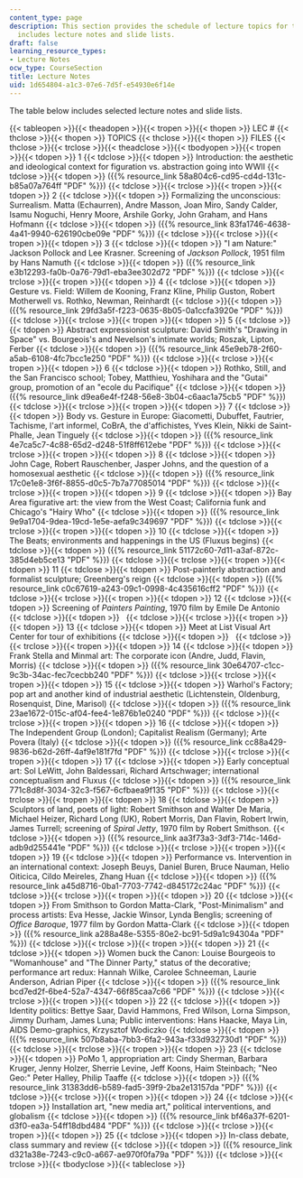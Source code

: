 ```yaml
---
content_type: page
description: This section provides the schedule of lecture topics for the course and
  includes lecture notes and slide lists.
draft: false
learning_resource_types:
- Lecture Notes
ocw_type: CourseSection
title: Lecture Notes
uid: 1d654804-a1c3-07e6-7d5f-e54930e6f14e
---
```

The table below includes selected lecture notes and slide lists.

{{< tableopen >}}{{< theadopen >}}{{< tropen >}}{{< thopen >}}
LEC #
{{< thclose >}}{{< thopen >}}
TOPICS
{{< thclose >}}{{< thopen >}}
FILES
{{< thclose >}}{{< trclose >}}{{< theadclose >}}{{< tbodyopen >}}{{< tropen >}}{{< tdopen >}}
1
{{< tdclose >}}{{< tdopen >}}
Introduction: the aesthetic and ideological context for figuration vs. abstraction going into WWII
{{< tdclose >}}{{< tdopen >}}
({{% resource_link 58a804c6-cd95-cd4d-131c-b85a07a764ff "PDF" %}})
{{< tdclose >}}{{< trclose >}}{{< tropen >}}{{< tdopen >}}
2
{{< tdclose >}}{{< tdopen >}}
Formalizing the unconscious: Surrealism. Matta (Echaurren), Andre Masson, Joan Miro, Sandy Calder, Isamu Noguchi, Henry Moore, Arshile Gorky, John Graham, and Hans Hofmann
{{< tdclose >}}{{< tdopen >}}
({{% resource_link 83fa1746-4638-4a41-9940-626190cbe09e "PDF" %}})
{{< tdclose >}}{{< trclose >}}{{< tropen >}}{{< tdopen >}}
3
{{< tdclose >}}{{< tdopen >}}
"I am Nature:" Jackson Pollock and Lee Krasner. Screening of _Jackson Pollock_, 1951 film by Hans Namuth
{{< tdclose >}}{{< tdopen >}}
({{% resource_link e3b12293-fa0b-0a76-79d1-eba3ee302d72 "PDF" %}})
{{< tdclose >}}{{< trclose >}}{{< tropen >}}{{< tdopen >}}
4
{{< tdclose >}}{{< tdopen >}}
Gesture vs. Field: Willem de Kooning, Franz Kline, Philip Guston, Robert Motherwell vs. Rothko, Newman, Reinhardt
{{< tdclose >}}{{< tdopen >}}
({{% resource_link 29fd3a5f-f223-0635-8b05-0a1ccfa3920e "PDF" %}})
{{< tdclose >}}{{< trclose >}}{{< tropen >}}{{< tdopen >}}
5
{{< tdclose >}}{{< tdopen >}}
Abstract expressionist sculpture: David Smith's "Drawing in Space" vs. Bourgeois's and Nevelson's intimate worlds; Roszak, Lipton, Ferber
{{< tdclose >}}{{< tdopen >}}
({{% resource_link 45e9eb78-2f60-a5ab-6108-4fc7bcc1e250 "PDF" %}})
{{< tdclose >}}{{< trclose >}}{{< tropen >}}{{< tdopen >}}
6
{{< tdclose >}}{{< tdopen >}}
Rothko, Still, and the San Francisco school; Tobey, Matthieu, Yoshihara and the "Gutai" group, promotion of an "ecole du Pacifique"
{{< tdclose >}}{{< tdopen >}}
({{% resource_link d9ea6e4f-f248-56e8-3b04-c6aac1a75cb5 "PDF" %}})
{{< tdclose >}}{{< trclose >}}{{< tropen >}}{{< tdopen >}}
7
{{< tdclose >}}{{< tdopen >}}
Body vs. Gesture in Europe: Giacometti, Dubuffet, Fautrier, Tachisme, l'art informel, CoBrA, the d'affichistes, Yves Klein, Nikki de Saint-Phalle, Jean Tinguely
{{< tdclose >}}{{< tdopen >}}
({{% resource_link 4e7ca5c7-4c88-65d2-d248-51f8ff612ebe "PDF" %}})
{{< tdclose >}}{{< trclose >}}{{< tropen >}}{{< tdopen >}}
8
{{< tdclose >}}{{< tdopen >}}
John Cage, Robert Rauschenber, Jasper Johns, and the question of a homosexual aesthetic
{{< tdclose >}}{{< tdopen >}}
({{% resource_link 17c0e1e8-3f6f-8855-d0c5-7b7a77085014 "PDF" %}})
{{< tdclose >}}{{< trclose >}}{{< tropen >}}{{< tdopen >}}
9
{{< tdclose >}}{{< tdopen >}}
Bay Area figurative art: the view from the West Coast; California funk and Chicago's "Hairy Who"
{{< tdclose >}}{{< tdopen >}}
({{% resource_link 9e9a1704-9dea-19cd-1e5e-aefa9c349697 "PDF" %}})
{{< tdclose >}}{{< trclose >}}{{< tropen >}}{{< tdopen >}}
10
{{< tdclose >}}{{< tdopen >}}
The Beats; environments and happenings in the US (Fluxus begins)
{{< tdclose >}}{{< tdopen >}}
({{% resource_link 51172c60-7d11-a3af-872c-385d4eb5ce13 "PDF" %}})
{{< tdclose >}}{{< trclose >}}{{< tropen >}}{{< tdopen >}}
11
{{< tdclose >}}{{< tdopen >}}
Post-painterly abstraction and formalist sculpture; Greenberg's reign
{{< tdclose >}}{{< tdopen >}}
({{% resource_link c0c67619-a243-09c1-0998-4c435616cff2 "PDF" %}})
{{< tdclose >}}{{< trclose >}}{{< tropen >}}{{< tdopen >}}
12
{{< tdclose >}}{{< tdopen >}}
Screening of _Painters Painting_, 1970 film by Emile De Antonio
{{< tdclose >}}{{< tdopen >}}
 
{{< tdclose >}}{{< trclose >}}{{< tropen >}}{{< tdopen >}}
13
{{< tdclose >}}{{< tdopen >}}
Meet at List Visual Art Center for tour of exhibitions
{{< tdclose >}}{{< tdopen >}}
 
{{< tdclose >}}{{< trclose >}}{{< tropen >}}{{< tdopen >}}
14
{{< tdclose >}}{{< tdopen >}}
Frank Stella and Minmal art: The corporate icon (Andre, Judd, Flavin, Morris)
{{< tdclose >}}{{< tdopen >}}
({{% resource_link 30e64707-c1cc-9c3b-34ac-fec7cecbb240 "PDF" %}})
{{< tdclose >}}{{< trclose >}}{{< tropen >}}{{< tdopen >}}
15
{{< tdclose >}}{{< tdopen >}}
Warhol's Factory; pop art and another kind of industrial aesthetic (Lichtenstein, Oldenburg, Rosenquist, Dine, Marisol)
{{< tdclose >}}{{< tdopen >}}
({{% resource_link 23ae1672-015c-af04-fee4-1e876b1e0240 "PDF" %}})
{{< tdclose >}}{{< trclose >}}{{< tropen >}}{{< tdopen >}}
16
{{< tdclose >}}{{< tdopen >}}
The Independent Group (London); Capitalist Realism (Germany); Arte Povera (Italy)
{{< tdclose >}}{{< tdopen >}}
({{% resource_link cc88a429-9836-b62d-26ff-4af9e181f7fd "PDF" %}})
{{< tdclose >}}{{< trclose >}}{{< tropen >}}{{< tdopen >}}
17
{{< tdclose >}}{{< tdopen >}}
Early conceptual art: Sol LeWitt, John Baldessari, Richard Artschwager; international conceptualism and Fluxus
{{< tdclose >}}{{< tdopen >}}
({{% resource_link 771c8d8f-3034-32c3-f567-6cfbaea9f135 "PDF" %}})
{{< tdclose >}}{{< trclose >}}{{< tropen >}}{{< tdopen >}}
18
{{< tdclose >}}{{< tdopen >}}
Sculptors of land, poets of light: Robert Smithson and Walter De Maria, Michael Heizer, Richard Long (UK), Robert Morris, Dan Flavin, Robert Irwin, James Turrell; screening of _Spiral Jetty_, 1970 film by Robert Smithson.
{{< tdclose >}}{{< tdopen >}}
({{% resource_link aa3f73a3-3df3-714c-146d-adb9d255441e "PDF" %}})
{{< tdclose >}}{{< trclose >}}{{< tropen >}}{{< tdopen >}}
19
{{< tdclose >}}{{< tdopen >}}
Performance vs. Intervention in an international context: Joseph Beuys, Daniel Buren, Bruce Nauman, Helio Oiticica, Cildo Meireles, Zhang Huan
{{< tdclose >}}{{< tdopen >}}
({{% resource_link a45d8716-0ba1-7703-7742-d845172c24ac "PDF" %}})
{{< tdclose >}}{{< trclose >}}{{< tropen >}}{{< tdopen >}}
20
{{< tdclose >}}{{< tdopen >}}
From Smithson to Gordon Matta-Clark, "Post-Minimalism" and process artists: Eva Hesse, Jackie Winsor, Lynda Benglis; screening of _Office Baroque_, 1977 film by Gordon Matta-Clark
{{< tdclose >}}{{< tdopen >}}
({{% resource_link a288a48e-5355-80e2-bc91-5d9a1c94304a "PDF" %}})
{{< tdclose >}}{{< trclose >}}{{< tropen >}}{{< tdopen >}}
21
{{< tdclose >}}{{< tdopen >}}
Women buck the Canon: Louise Bourgeois to "Womanhouse" and "The Dinner Party," status of the decorative; performance art redux: Hannah Wilke, Carolee Schneeman, Laurie Anderson, Adrian Piper
{{< tdclose >}}{{< tdopen >}}
({{% resource_link bcd7ed2f-6be4-52a7-4347-66f85caa7c66 "PDF" %}})
{{< tdclose >}}{{< trclose >}}{{< tropen >}}{{< tdopen >}}
22
{{< tdclose >}}{{< tdopen >}}
Identity politics: Bettye Saar, David Hammons, Fred Wilson, Lorna Simpson, Jimmy Durham, James Luna; Public interventions: Hans Haacke, Maya Lin, AIDS Demo-graphics, Krzysztof Wodiczko
{{< tdclose >}}{{< tdopen >}}
({{% resource_link 507b8aba-7bb3-6fa2-943a-f33d932730d1 "PDF" %}})
{{< tdclose >}}{{< trclose >}}{{< tropen >}}{{< tdopen >}}
23
{{< tdclose >}}{{< tdopen >}}
PoMo 1, appropriation art: Cindy Sherman, Barbara Kruger, Jenny Holzer, Sherrie Levine, Jeff Koons, Haim Steinbach; "Neo Geo:" Peter Halley, Philip Taaffe
{{< tdclose >}}{{< tdopen >}}
({{% resource_link 31383dd6-b589-fad5-39f9-2ba2e13157da "PDF" %}})
{{< tdclose >}}{{< trclose >}}{{< tropen >}}{{< tdopen >}}
24
{{< tdclose >}}{{< tdopen >}}
Installation art, "new media art," political interventions, and globalism
{{< tdclose >}}{{< tdopen >}}
({{% resource_link bf46a37f-6201-d3f0-ea3a-54ff18dbd484 "PDF" %}})
{{< tdclose >}}{{< trclose >}}{{< tropen >}}{{< tdopen >}}
25
{{< tdclose >}}{{< tdopen >}}
In-class debate, class summary and review
{{< tdclose >}}{{< tdopen >}}
({{% resource_link d321a38e-7243-c9c0-a667-ae970f0fa79a "PDF" %}})
{{< tdclose >}}{{< trclose >}}{{< tbodyclose >}}{{< tableclose >}}